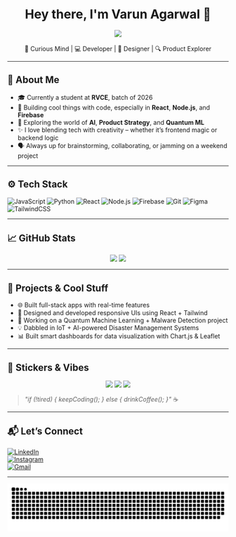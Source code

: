 <h1 align="center">Hey there, I'm Varun Agarwal 👋</h1>

<p align="center">
  <img src="https://media.giphy.com/media/qgQUggAC3Pfv687qPC/giphy.gif" width="300">
</p>

<p align="center">
  🚀 Curious Mind | 💻 Developer | 🎨 Designer | 🔍 Product Explorer  
</p>

---

## 🧠 About Me

- 🎓 Currently a student at **RVCE**, batch of 2026  
- 🔧 Building cool things with code, especially in **React**, **Node.js**, and **Firebase**  
- 👀 Exploring the world of **AI**, **Product Strategy**, and **Quantum ML**  
- ✨ I love blending tech with creativity – whether it’s frontend magic or backend logic  
- 🗣️ Always up for brainstorming, collaborating, or jamming on a weekend project

---

## ⚙️ Tech Stack

![JavaScript](https://img.shields.io/badge/-JavaScript-black?style=flat-square&logo=javascript)
![Python](https://img.shields.io/badge/-Python-black?style=flat-square&logo=python)
![React](https://img.shields.io/badge/-React-black?style=flat-square&logo=react)
![Node.js](https://img.shields.io/badge/-Node.js-black?style=flat-square&logo=node.js)
![Firebase](https://img.shields.io/badge/-Firebase-black?style=flat-square&logo=firebase)
![Git](https://img.shields.io/badge/-Git-black?style=flat-square&logo=git)
![Figma](https://img.shields.io/badge/-Figma-black?style=flat-square&logo=figma)
![TailwindCSS](https://img.shields.io/badge/-TailwindCSS-38b2ac?style=flat-square&logo=tailwind-css)

---

## 📈 GitHub Stats

<p align="center">
  <img src="https://github-readme-stats.vercel.app/api?username=VARUNAGARWAL09&show_icons=true&theme=radical" height="180" />
  <img src="https://github-readme-stats.vercel.app/api/top-langs/?username=VARUNAGARWAL09&layout=compact&theme=radical" height="180" />
</p>

---

## 🧪 Projects & Cool Stuff

- 🌐 Built full-stack apps with real-time features  
- 📱 Designed and developed responsive UIs using React + Tailwind  
- 🧠 Working on a Quantum Machine Learning + Malware Detection project  
- 💡 Dabbled in IoT + AI-powered Disaster Management Systems  
- 📊 Built smart dashboards for data visualization with Chart.js & Leaflet  

---

## 🎨 Stickers & Vibes

<p align="center">
  <img src="https://media.giphy.com/media/xT0xeJpnrWC4XWblEk/giphy.gif" width="200">
  <img src="https://media.giphy.com/media/LMcB8XospGZO8UQq87/giphy.gif" width="200">
  <img src="https://media.giphy.com/media/3oriO0OEd9QIDdllqo/giphy.gif" width="200">
</p>

> _"if (!tired) { keepCoding(); } else { drinkCoffee(); }"_ ☕  

---

## 📬 Let’s Connect

[![LinkedIn](https://img.shields.io/badge/-LinkedIn-0077B5?style=flat-square&logo=linkedin)](https://linkedin.com/in/varunagarwal09)  
[![Instagram](https://img.shields.io/badge/-Instagram-E4405F?style=flat-square&logo=instagram)](https://instagram.com/varunagarwal09)  
[![Gmail](https://img.shields.io/badge/-Gmail-D14836?style=flat-square&logo=gmail)](mailto:your.email@example.com)

---

<p align="center">
  <img src="https://github.com/Platane/snk/raw/output/github-contribution-grid-snake.svg" alt="snake animation" />
</p>


